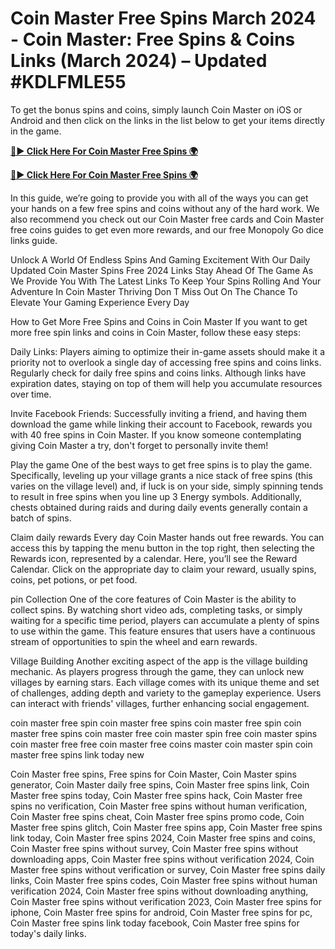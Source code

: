 # Coin Master Free Spins March 2024 - Coin Master: Free Spins & Coins Links (March 2024) – Updated  #KDLFMLE55

To get the bonus spins and coins, simply launch Coin Master on iOS or Android and then click on the links in the list below to get your items directly in the game.

[**🔴► Click Here For Coin Master Free Spins 🌍**](https://jimaddadel.github.io/Coin/)

[**🔴► Click Here For Coin Master Free Spins 🌍**](https://jimaddadel.github.io/Coin/)

In this guide, we’re going to provide you with all of the ways you can get your hands on a few free spins and coins without any of the hard work. We also recommend you check out our Coin Master free cards and Coin Master free coins guides to get even more rewards, and our free Monopoly Go dice links guide.

 
Unlock A World Of Endless Spins And Gaming Excitement With Our Daily Updated Coin Master Spins Free 2024 Links Stay Ahead Of The Game As We Provide You With The Latest Links To Keep Your Spins Rolling And Your Adventure In Coin Master Thriving Don T Miss Out On The Chance To Elevate Your Gaming Experience Every Day

How to Get More Free Spins and Coins in Coin Master
If you want to get more free spin links and coins in Coin Master, follow these easy steps:

Daily Links: Players aiming to optimize their in-game assets should make it a priority not to overlook a single day of accessing free spins and coins links. Regularly check for daily free spins and coins links. Although links have expiration dates, staying on top of them will help you accumulate resources over time.

Invite Facebook Friends: Successfully inviting a friend, and having them download the game while linking their account to Facebook, rewards you with 40 free spins in Coin Master. If you know someone contemplating giving Coin Master a try, don't forget to personally invite them!

Play the game
One of the best ways to get free spins is to play the game. Specifically, leveling up your village grants a nice stack of free spins (this varies on the village level) and, if luck is on your side, simply spinning tends to result in free spins when you line up 3 Energy symbols. Additionally, chests obtained during raids and during daily events generally contain a batch of spins.

Claim daily rewards
Every day Coin Master hands out free rewards. You can access this by tapping the menu button in the top right, then selecting the Rewards icon, represented by a calendar. Here, you’ll see the Reward Calendar. Click on the appropriate day to claim your reward, usually spins, coins, pet potions, or pet food.

pin Collection
One of the core features of Coin Master is the ability to collect spins. By watching short video ads, completing tasks, or simply waiting for a specific time period, players can accumulate a plenty of spins to use within the game. This feature ensures that users have a continuous stream of opportunities to spin the wheel and earn rewards.

Village Building
Another exciting aspect of the app is the village building mechanic. As players progress through the game, they can unlock new villages by earning stars. Each village comes with its unique theme and set of challenges, adding depth and variety to the gameplay experience. Users can interact with friends' villages, further enhancing social engagement.

coin master free spin
coin master free spins
coin master
free spin coin master
free spins coin master
free coin master spin
free coin master spins
coin master free
free coin master
free coins master
coin master spin
coin master free spins link today new

Coin Master free spins, Free spins for Coin Master, Coin Master spins generator, Coin Master daily free spins, Coin Master free spins link, Coin Master free spins today, Coin Master free spins hack, Coin Master free spins no verification, Coin Master free spins without human verification, Coin Master free spins cheat, Coin Master free spins promo code, Coin Master free spins glitch, Coin Master free spins app, Coin Master free spins link today, Coin Master free spins 2024, Coin Master free spins and coins, Coin Master free spins without survey, Coin Master free spins without downloading apps, Coin Master free spins without verification 2024, Coin Master free spins without verification or survey, Coin Master free spins daily links, Coin Master free spins codes, Coin Master free spins without human verification 2024, Coin Master free spins without downloading anything, Coin Master free spins without verification 2023, Coin Master free spins for iphone, Coin Master free spins for android, Coin Master free spins for pc, Coin Master free spins link today facebook, Coin Master free spins for today's daily links.
